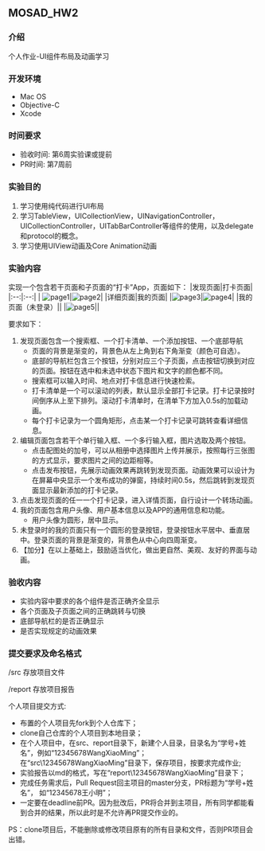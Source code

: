 ##  MOSAD_HW2
### 介绍
个人作业-UI组件布局及动画学习
### 开发环境
* Mac OS 
* Objective-C
* Xcode

### 时间要求

* 验收时间: 第6周实验课或提前
* PR时间: 第7周前

### 实验目的
1. 学习使用纯代码进行UI布局
2. 学习TableView，UICollectionView，UINavigationController，UICollectionController，UITabBarController等组件的使用，以及delegate和protocol的概念。
3. 学习使用UIView动画及Core Animation动画
### 实验内容
实现一个包含若干页面和子页面的“打卡”App，页面如下：
|发现页面|打卡页面|
|:--:|:--:|
| ![page1](./img/1.jpg)|![page2](./img/2.jpg)|
|详细页面|我的页面|
|![page3](./img/3.jpg)|![page4](./img/4.jpg)|
|我的页面（未登录）||
|![page5](./img/5.jpg)||

要求如下：
1. 发现页面包含一个搜索框、一个打卡清单、一个添加按钮、一个底部导航
   - 页面的背景是渐变的，背景色从左上角到右下角渐变（颜色可自选）。
   - 底部的导航栏包含三个按钮，分别对应三个子页面，点击按钮切换到对应的页面。按钮在选中和未选中状态下图片和文字的颜色都不同。
   - 搜索框可以输入时间、地点对打卡信息进行快速检索。
   - 打卡清单是一个可以滚动的列表，默认显示全部打卡记录。打卡记录按时间倒序从上至下排列。滚动打卡清单时，在清单下方加入0.5s的加载动画。
   - 每个打卡记录为一个圆角矩形，点击某一个打卡记录可跳转查看详细信息。
2. 编辑页面包含若干个单行输入框、一个多行输入框，图片选取及两个按钮。
   - 点击配图处的加号，可以从相册中选择图片上传并展示，按照每行三张图的方式显示，要求图片之间的边距相等。
   - 点击发布按钮，先展示动画效果再跳转到发现页面。动画效果可以设计为在屏幕中央显示一个发布成功的弹窗，持续时间0.5s，然后跳转到发现页面显示最新添加的打卡记录。
3. 点击发现页面的任一一个打卡记录，进入详情页面，自行设计一个转场动画。
4. 我的页面包含用户头像、用户基本信息以及APP的通用信息和功能。
   - 用户头像为圆形，居中显示。
5. 未登录时的我的页面只有一个圆形的登录按钮，登录按钮水平居中、垂直居中。登录页面的背景是渐变的，背景色从中心向四周渐变。
6. 【加分】在以上基础上，鼓励适当优化，做出更自然、美观、友好的界面与动画。

### 验收内容
- 实验内容中要求的各个组件是否正确齐全显示
- 各个页面及子页面之间的正确跳转与切换
- 底部导航栏的是否正确显示
- 是否实现规定的动画效果

### 提交要求及命名格式

/src 存放项目文件

/report 存放项目报告

个人项目提交方式:

- 布置的个人项目先fork到个人仓库下；
- clone自己仓库的个人项目到本地目录；
- 在个人项目中，在src、report目录下，新建个人目录，目录名为“学号+姓名”，例如“12345678WangXiaoMing”；
在“src\12345678WangXiaoMing”目录下，保存项目，按要求完成作业;
- 实验报告以md的格式，写在“report\12345678WangXiaoMing”目录下；
- 完成任务需求后，Pull Request回主项目的master分支，PR标题为“学号+姓名”， 如“12345678王小明”；
- 一定要在deadline前PR。因为批改后，PR将合并到主项目，所有同学都能看到合并的结果，所以此时是不允许再PR提交作业的。

PS：clone项目后，不能删除或修改项目原有的所有目录和文件，否则PR项目会出错。